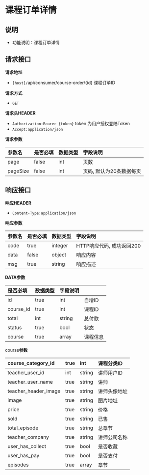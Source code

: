 # 课程订单详情



## 说明 <a id="&#x8BF4;&#x660E;"></a>

* 功能说明：课程订单详情

## 请求接口 <a id="&#x8BF7;&#x6C42;&#x63A5;&#x53E3;"></a>

**请求地址**

* `[host]/`api/consumer/course-order/{id} 课程订单ID

**请求方式**

* `GET`

**请求头HEADER**

* `Authorization:Bearer {token}` token 为用户授权登陆Token
* `Accept:application/json`

**请求参数**

| 参数名 | 是否必填 | 数据类型 | 字段说明 |
| :--- | :--- | :--- | :--- |
| page | false | int | 页数 |
| pageSize | false | int | 页码, 默认为20条数据每页 |

## 响应接口 <a id="&#x54CD;&#x5E94;&#x63A5;&#x53E3;"></a>

**响应HEADER**

* `Content-Type:application/json`

**响应参数**

| 参数名 | 是否必填 | 数据类型 | 字段说明 |
| :--- | :--- | :--- | :--- |
| code | true | integer | HTTP响应代码, 成功返回200 |
| data | false | object | 响应内容 |
| msg | true | string | 响应描述 |

**DATA参数**

| 是否必填 | 数据类型 | 字段说明 |  |
| :--- | :--- | :--- | :--- |
| id | true | int | 自增ID |
| course\_id | true | int | 课程ID |
| total | int | string | 总付款 |
| status | true | bool | 状态 |
| course | true | array | 课程信息 |



course**参数**

| course\_category\_id | true | int | 课程分类ID |
| :--- | :--- | :--- | :--- |
| teacher\_user\_id | int | string | 讲师用户ID |
| teacher\_user\_name | true | string | 讲师 |
| teacher\_header\_image | true | string | 讲师头像地址 |
| image | true | string | 图片地址 |
| price | true | string | 价格 |
| sold | true | string | 已售 |
| total\_episode | true | string | 总章节 |
| teacher\_company | true | string | 讲师公司名称 |
| user\_has\_collect | true | bool | 是否收藏 |
| user\_has\_pay | true | bool | 是否支付 |
| episodes | true | array | 章节 |

